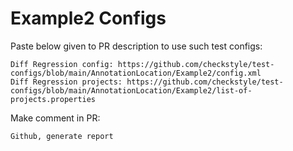 # Example2 Configs
Paste below given to PR description to use such test configs:
```
Diff Regression config: https://github.com/checkstyle/test-configs/blob/main/AnnotationLocation/Example2/config.xml
Diff Regression projects: https://github.com/checkstyle/test-configs/blob/main/AnnotationLocation/Example2/list-of-projects.properties
```
Make comment in PR:
```
Github, generate report
```
